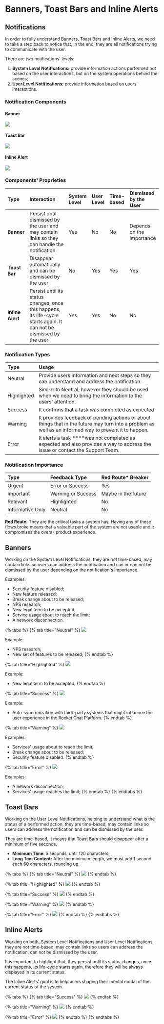 # Banners, Toast Bars and Inline Alerts

## Notifications

In order to fully understand Banners, Toast Bars and Inline Alerts, we need to take a step back to notice that, in the end, they are all notifications trying to communicate with the user.

There are two notifications' levels:

1. **System Level Notifications:** provide information actions performed not based on the user interactions, but on the system operations behind the scenes;
2. **User Level Notifications:** provide information based on users' interactions.

### Notification Components

#### Banner

![](../../../../../.gitbook/assets/warning%20%285%29%20%282%29%20%282%29%20%284%29%20%281%29.png)

#### Toast Bar

![](../../../../../.gitbook/assets/warning%20%288%29%20%282%29%20%282%29%20%283%29%20%283%29.png)

#### Inline Alert

![](../../../../../.gitbook/assets/warning%20%282%29%20%282%29%20%282%29%20%284%29%20%283%29.png)

### Components' Proprieties  

| Type | Interaction | System Level | User Level | Time-based | Dismissed by the User |
| :--- | :--- | :--- | :--- | :--- | :--- |
| **Banner** | Persist until dismissed by the user and may contain links so they can handle the notification | Yes | No | No | Depends on the importance  |
| **Toast Bar** | Disappear automatically and can be dismissed by the user | No | Yes | Yes | Yes |
| **Inline Alert** | Persist until its status changes, once this happens, its life-cycle starts again. It can not be dismissed by the user | Yes | Yes | No | No |

### Notification Types

| Type | Usage |
| :--- | :--- |
| Neutral | Provide users information and next steps so they can understand and address the notification. |
| Highlighted | Similar to Neutral, however they should be used when we need to bring the information to the users' attention. |
| Success | It confirms that a task was completed as expected. |
| Warning | It provides feedback of pending actions or about things that in the future may turn into a problem as well as an informed way to prevent it to happen. |
| Error | It alerts a task ****was not completed as expected and also provides a way to address the issue or contact the Support Team. |

### Notification Importance

| Type | Feedback Type | Red Route\* Breaker |
| :--- | :--- | :--- |
| Urgent | Error or Success | Yes |
| Important | Warning or Success | Maybe in the future |
| Relevant | Highlighted | No |
| Informative Only | Neutral | No |

**Red Route:** They are the critical tasks a system has. Having any of these flows broke means that a valuable part of the system are not usable and it compromises the overall product experience.

## Banners

Working on the System Level Notifications, they are not time-based, may contain links so users can address the notification and can or can not be dismissed by the user depending on the notification's  importance.

Examples: 

* Security feature disabled;
* New feature released;
* Break change about to be released;
* NPS research;
* New legal term to be accepted;
* Service usage about to reach the limit;
* A network disconnection.

{% tabs %}
{% tab title="Neutral" %}
![](../../../../../.gitbook/assets/neutral%20%287%29.png)

Example:

* NPS research;
* New set of features to be released;
{% endtab %}

{% tab title="Highlighted" %}
![](../../../../../.gitbook/assets/highlight%20%282%29.png)

Example:

* New legal term to be accepted;
{% endtab %}

{% tab title="Success" %}
![](../../../../../.gitbook/assets/success%20%285%29.png)

Example:

* Auto-syncronization with third-party systems that might influence the user experience in the Rocket.Chat Platform.
{% endtab %}

{% tab title="Warning" %}
![](../../../../../.gitbook/assets/warning%20%285%29%20%282%29%20%282%29%20%284%29%20%283%29.png)

Examples:

* Services' usage about to reach the limit;
* Break change about to be released;
* Security feature disabled.
{% endtab %}

{% tab title="Error" %}
![](../../../../../.gitbook/assets/error%20%284%29.png)

Examples:

* A network disconnection;
* Services' usage reaches the limit;
{% endtab %}
{% endtabs %}

## Toast Bars

Working on the User Level Notifications, helping to understand what is the status of a performed action, they are time-based, may contain links so users can address the notification and can be dismissed by the user.

They are time-based, it means that Toast Bars should disappear after a minimum of five seconds.

* **Minimum Time**: 5 seconds, until 120 characters;
* **Long Text Content:** After the minimum length, we must add 1 second each 60 characters, rounding up.

{% tabs %}
{% tab title="Neutral" %}
![](../../../../../.gitbook/assets/neutral%20%286%29.png)
{% endtab %}

{% tab title="Highlighted" %}
![](../../../../../.gitbook/assets/highlight.png)
{% endtab %}

{% tab title="Success" %}
![](../../../../../.gitbook/assets/success%20%281%29.png)
{% endtab %}

{% tab title="Warning" %}
![](../../../../../.gitbook/assets/warning%20%288%29%20%282%29%20%282%29%20%283%29%20%284%29.png)
{% endtab %}

{% tab title="Error" %}
![](../../../../../.gitbook/assets/error.png)
{% endtab %}
{% endtabs %}

## Inline Alerts

Working on both, System Level Notifications and User Level Notifications, they are not time-based, may contain links so users can address the notification, can not be dismissed by the user. 

It is important to highlight that, they persist until its status changes, once this happens, its life-cycle starts again, therefore they will be always displayed in its current status.

The Inline Alerts' goal is to help users shaping their mental modal of the current status of the system.

{% tabs %}
{% tab title="Success" %}
![](../../../../../.gitbook/assets/success%20%283%29.png)
{% endtab %}

{% tab title="Warning" %}
![](../../../../../.gitbook/assets/warning%20%282%29%20%282%29%20%282%29%20%284%29%20%284%29.png)
{% endtab %}

{% tab title="Error" %}
![](../../../../../.gitbook/assets/error%20%285%29.png)
{% endtab %}
{% endtabs %}

